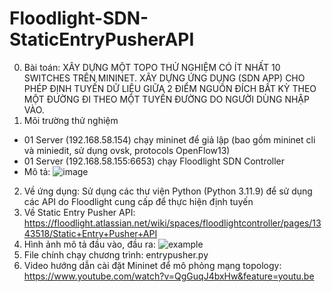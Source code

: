 ﻿# Floodlight-SDN-StaticEntryPusherAPI
0. Bài toán: XÂY DỰNG MỘT TOPO THỬ NGHIỆM CÓ ÍT NHẤT 10 SWITCHES TRÊN MININET. XÂY DỰNG ỨNG DỤNG (SDN APP) CHO PHÉP ĐỊNH TUYẾN DỮ LIỆU GIỮA 2 ĐIỂM NGUỒN ĐÍCH BẤT KỲ THEO MỘT ĐƯỜNG ĐI THEO MỘT TUYẾN ĐƯỜNG DO NGƯỜI DÙNG NHẬP VÀO.
1. Môi trường thử nghiệm
- 01 Server (192.168.58.154) chạy mininet để giả lập (bao gồm mininet cli và miniedit, sử dụng ovsk, protocols OpenFlow13)
- 01 Server (192.168.58.155:6653) chạy Floodlight SDN Controller
- Mô tả:
  ![image](https://github.com/user-attachments/assets/be912257-bf0e-490d-8e39-78e1b640875f)
2. Về ứng dụng: Sử dụng các thư viện Python (Python 3.11.9) để sử dụng các API do Floodlight cung cấp để thực hiện định tuyến 
3. Về Static Entry Pusher API: https://floodlight.atlassian.net/wiki/spaces/floodlightcontroller/pages/1343518/Static+Entry+Pusher+API
4. Hình ảnh mô tả đầu vào, đầu ra:
![example](https://github.com/user-attachments/assets/1b84233a-7a0d-41d5-bc1e-06c830a9a71f)
5. File chính chạy chương trình: entrypusher.py
6. Video hướng dẫn cài đặt Mininet để mô phỏng mạng topology: https://www.youtube.com/watch?v=QgGuqJ4bxHw&feature=youtu.be
